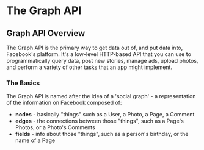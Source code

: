 # The Graph API

## Graph API Overview

The Graph API is the primary way to get data out of, and put data into, Facebook's platform. It's a low-level HTTP-based API that you can use to programmatically query data, post new stories, manage ads, upload photos, and perform a variety of other tasks that an app might implement.


### The Basics

The Graph API is named after the idea of a 'social graph' - a representation of the information on Facebook composed of:

- **nodes** - basically "things" such as a User, a Photo, a Page, a Comment
- **edges** - the connections between those "things", such as a Page's Photos, or a Photo's Comments
- **fields** - info about those "things", such as a person's birthday, or the name of a Page